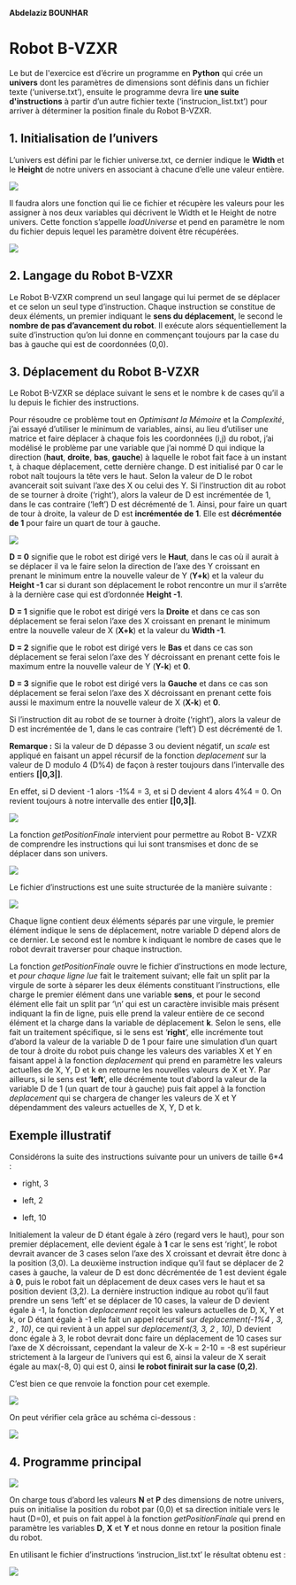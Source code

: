 **Abdelaziz BOUNHAR** &nbsp;&nbsp;&nbsp;&nbsp;&nbsp;

# Robot B-VZXR #


Le but de l'exercice est d’écrire un programme en **Python** qui crée un 
**univers** dont les paramètres de dimensions sont définis dans un fichier 
texte (‘universe.txt’), ensuite le programme devra lire **une suite d'instructions** 
à partir d’un autre fichier texte (‘instrucion_list.txt’) pour arriver 
à déterminer la position finale du Robot B-VZXR.



## 1. Initialisation de l’univers ##


L’univers est défini par le fichier universe.txt, ce dernier indique le
**Width** et le **Height** de notre univers en associant à chacune 
d’elle une valeur entière.

![](media/universe.png)

Il faudra alors une fonction qui lie ce fichier et récupère les valeurs pour les
assigner à nos deux variables qui décrivent le Width et le Height de notre 
univers. Cette fonction s’appelle *loadUniverse* et pend en paramètre le nom du
fichier depuis lequel les paramètre doivent être récupérées.

![](media/loadUniverse.png)

## 2. Langage du Robot B-VZXR ##

Le Robot B-VZXR comprend un seul langage qui lui permet de se déplacer et ce 
selon un seul type d’instruction. Chaque instruction se constitue de deux 
éléments, un premier indiquant le **sens du déplacement**, le second le **nombre de pas d’avancement du robot**. 
Il exécute alors séquentiellement la suite d’instruction qu’on lui donne en 
commençant toujours par la case du bas à gauche qui est de coordonnées (0,0).

## 3. Déplacement du Robot B-VZXR ##

Le Robot B-VZXR se déplace suivant le sens et le nombre k de cases qu’il a lu
depuis le fichier des instructions. 

Pour résoudre ce problème tout en *Optimisant la Mémoire* et la *Complexité*, 
j’ai essayé d’utiliser le minimum de variables, ainsi, au lieu d’utiliser une 
matrice et faire déplacer à chaque fois les coordonnées (i,j) du robot, 
j’ai modélisé le problème par une variable que j’ai nommé D qui indique la 
direction (**haut**, **droite**, **bas**, **gauche**) à laquelle le robot fait
face à un instant t, à chaque déplacement, cette dernière change.
D est initialisé par 0 car le robot naît toujours la tête vers le haut.
Selon la valeur de D le robot avancerait soit suivant l’axe des X ou celui des Y. 
Si l’instruction dit au robot de se tourner à droite (‘right’), alors la valeur 
de D est incrémentée de 1, dans le cas contraire (‘left’) D est décrémenté de 1. 
Ainsi, pour faire un quart de tour à droite, la valeur de D est **incrémentée de 1**. 
Elle est **décrémentée de 1** pour faire un quart de tour à gauche.


![](media/modelisation.png)

**D = 0** signifie que le robot est dirigé vers le **Haut**, dans le cas où il aurait 
à se déplacer il va le faire selon la direction de l’axe des Y croissant en prenant 
le minimum entre la nouvelle valeur de Y (**Y+k**) et la valeur du **Height -1** car si 
durant son déplacement le robot rencontre un mur il s’arrête à la dernière case 
qui est d’ordonnée **Height -1**.

**D = 1** signifie que le robot est dirigé vers la **Droite** et dans ce cas son
déplacement se ferai selon l’axe des X croissant en prenant le minimum entre la
nouvelle valeur de X (**X+k**) et la valeur du **Width -1**.

**D = 2** signifie que le robot est dirigé vers le **Bas** et dans ce cas son
déplacement se ferai selon l’axe des Y décroissant en prenant cette fois le
maximum entre la nouvelle valeur de Y (**Y-k**) et **0**.

**D = 3** signifie que le robot est dirigé vers la **Gauche** et dans ce cas son
déplacement se ferai selon l’axe des X décroissant en prenant cette fois aussi
le maximum entre la nouvelle valeur de X (**X-k**) et **0**.

Si l’instruction dit au robot de se tourner à droite (‘right’), alors la valeur
de D est incrémentée de 1, dans le cas contraire (‘left’) D est décrémenté de 1.

**Remarque :** Si la valeur de D dépasse 3 ou devient négatif, un *scale* est
appliqué en faisant un appel récursif de la fonction *deplacement* sur la valeur
de D modulo 4 (D%4) de façon à rester toujours dans l’intervalle des entiers
**[\|0,3­­\|]**.

En effet, si D devient -1 alors -1%4 = 3, et si D devient 4 alors 4%4 = 0. On
revient toujours à notre intervalle des entier **[\|0,3­­\|]**.

![](media/deplacement.png)

La fonction *getPositionFinale* intervient pour permettre au Robot B- VZXR de
comprendre les instructions qui lui sont transmises et donc de se déplacer dans
son univers.

![](media/getPositionFinale.png)

Le fichier d’instructions est une suite structurée de la manière suivante :

![](media/instructions.png)


Chaque ligne contient deux éléments séparés par une virgule, le premier élément 
indique le sens de déplacement, notre variable D dépend alors de ce dernier. 
Le second est le nombre k indiquant le nombre de cases que le robot devrait 
traverser pour chaque instruction.

La fonction *getPositionFinale* ouvre le fichier d’instructions en mode lecture, 
et *pour chaque ligne lue* fait le traitement suivant; elle fait un split par la 
virgule de sorte à séparer les deux éléments constituant l’instructions, elle 
charge le premier élément dans une variable **sens**, et pour le second élément elle 
fait un split par ‘\n’ qui est un caractère invisible mais présent indiquant la 
fin de ligne, puis elle prend la valeur entière de ce second élément et la charge 
dans la variable de déplacement **k**. Selon le sens, elle fait un traitement spécifique, 
si le sens est ‘**right**’, elle incrémente tout d’abord la valeur de la variable D de 1 pour 
faire une simulation d’un quart de tour à droite du robot puis change les valeurs des 
variables X et Y en faisant appel à la fonction *deplacement* qui prend en paramètre les 
valeurs actuelles de X, Y, D et k en retourne les nouvelles valeurs de X et Y. 
Par ailleurs, si le sens est ‘**left**’, elle décrémente tout d’abord la valeur de 
la variable D de 1 (un quart de tour à gauche) puis fait appel à la fonction 
*deplacement* qui se chargera de changer les valeurs de X et Y dépendamment des 
valeurs actuelles de X, Y, D et k.


## Exemple illustratif

Considérons la suite des instructions suivante pour un univers de taille 6\*4 :

-   right, 3

-   left, 2

-   left, 10

Initialement la valeur de D étant égale à zéro (regard vers le haut), pour son 
premier déplacement, elle devient égale à **1** car le sens est ‘right’, le robot 
devrait avancer de 3 cases selon l’axe des X croissant et devrait être donc à 
la position (3,0). La deuxième instruction indique qu’il faut se déplacer de 2 
cases à gauche, la valeur de D est donc décrémentée de 1 est devient égale à **0**, 
puis le robot fait un déplacement de deux cases vers le haut et sa position 
devient (3,2). La dernière instruction indique au robot qu’il faut prendre un 
sens ‘left’ et se déplacer de 10 cases, la valeur de D devient égale à -1, la 
fonction *deplacement* reçoit les valeurs actuelles de D, X, Y et k, or D étant 
égale à -1 elle fait un appel récursif sur *deplacement(-1%4 , 3, 2 , 10)*, ce 
qui revient à un appel sur *deplacement(3, 3, 2 , 10)*, D devient donc égale à 3, 
le robot devrait donc faire un déplacement de 10 cases sur l’axe de X décroissant, 
cependant la valeur de X-k = 2-10 = -8 est supérieur strictement à la largeur de 
l’univers qui est 6, ainsi la valeur de X serait égale au max(-8,  0) qui est 0, 
ainsi **le robot finirait sur la case (0,2)**.

C’est bien ce que renvoie la fonction pour cet exemple.


![](media/exemple.png)

On peut vérifier cela grâce au schéma ci-dessous :

![](media/exempleIllustratif.png)

## 4. Programme principal ##

![](media/main.png)

On charge tous d’abord les valeurs **N** et **P** des dimensions de notre univers, puis on 
initialise la position du robot par (0,0) et sa direction initiale vers le haut (D=0), 
et puis on fait appel à la fonction *getPositionFinale* qui prend en paramètre les variables 
**D**, **X** et **Y** et nous donne en retour la position finale du robot.

En utilisant le fichier d’instructions ‘instrucion_list.txt’ le résultat obtenu est :


![](media/instrucion_list.png)
